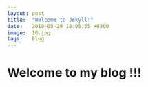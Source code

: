 ```yaml
---
layout: post
title:  "Welcome to Jekyll!"
date:   2018-05-29 18:05:55 +0300
image:  10.jpg
tags:   Blog
---
```


# Welcome to my blog !!!
